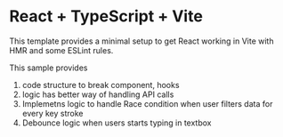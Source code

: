 # React + TypeScript + Vite

This template provides a minimal setup to get React working in Vite with HMR and some ESLint rules.

This sample provides 
 1. code structure to break component, hooks
 2. logic has better way of handling API calls
 3. Implemetns logic to handle Race condition when user filters data for every key stroke
 4. Debounce logic when users starts typing in textbox

